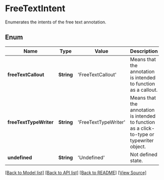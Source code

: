 ﻿# FreeTextIntent
Enumerates the intents of the free text annotation.

## Enum
Name | Type | Value | Description
------------ | ------------- | ------------- | -------------
**freeTextCallout** | **String** | 'FreeTextCallout' | Means that the annotation is intended to function as a callout.
**freeTextTypeWriter** | **String** | 'FreeTextTypeWriter' | Means that the annotation is intended to function as a click-to-type or typewriter object.
**undefined** | **String** | 'Undefined' | Not defined state.

[[Back to Model list]](../README.md#documentation-for-models) [[Back to API list]](../README.md#documentation-for-api-endpoints) [[Back to README]](../README.md) [[View Source]](../AsposePdfCloud/Models/FreeTextIntent.swift)


